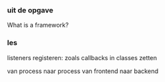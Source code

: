 ### uit de opgave

What is a framework?


### les
listeners registeren: zoals callbacks in classes zetten

van process naar process
van frontend naar backend
